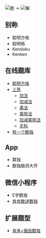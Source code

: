 ![题](https://www.conceptispuzzles.com/zh/picture/11/1657.gif) -> 
![解](https://www.conceptispuzzles.com/zh/picture/11/1658.gif)

## 别称
- 聪明方格
- 聪明格
- Kendoku
- Kenken

## 在线题库
- [聪明方格](https://cn.newdoku.com/)
- [三思](https://www.12634.com/kendoku/9x9)
  - [加法](https://www.12634.com/kendoku/9x9/add?level=tricky)
  - [加减法](https://www.12634.com/kendoku/9x9/add-subtract?level=tricky)
  - [乘法](https://www.12634.com/kendoku/9x9/multiply?level=tricky)
  - [乘除法](https://www.12634.com/kendoku/9x9/multiply-divide?level=tricky)
  - [加减乘除法](https://www.12634.com/kendoku/9x9/asmd?level=tricky)
  - [无标](https://www.12634.com/kendoku/9x9/none?level=tricky)
- [有一个数独](https://shudu.one/killer-sudoku.php)

## App
- 算独
- 数独脑洞大开

## 微信小程序
- E学数独
- [肯肯数谜数独](#小程序://肯肯数谜数独/肯肯数独/6JRdmdOXDFZGOHD)

## 扩展题型
- [肯肯+锯齿数独](../../混合类/肯肯+锯齿数独.md)